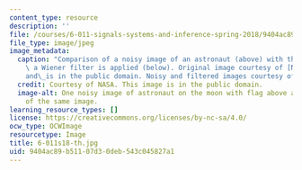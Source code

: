 ```yaml
---
content_type: resource
description: ''
file: /courses/6-011-signals-systems-and-inference-spring-2018/9404ac89b51107d30deb543c045827a1_6-011s18-th.jpg
file_type: image/jpeg
image_metadata:
  caption: "Comparison of a noisy image of an astronaut (above) with the image after\
    \ a Wiener filter is applied (below). Original image courtesy of [NASA](https://www.flickr.com/photos/nasacommons/9460192744/in/album-72157634974031758/)\_\
    and\_is in the public domain. Noisy and filtered images courtesy of OCW."
  credit: Courtesy of NASA. This image is in the public domain.
  image-alt: One noisy image of astronaut on the moon with flag above a fixed version
    of the same image.
learning_resource_types: []
license: https://creativecommons.org/licenses/by-nc-sa/4.0/
ocw_type: OCWImage
resourcetype: Image
title: 6-011s18-th.jpg
uid: 9404ac89-b511-07d3-0deb-543c045827a1
---
```

